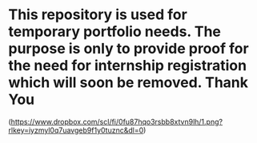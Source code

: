 # This repository is used for temporary portfolio needs. The purpose is only to provide proof for the need for internship registration which will soon be removed. Thank You

(https://www.dropbox.com/scl/fi/0fu87hqo3rsbb8xtvn9lh/1.png?rlkey=iyzmyl0q7uavgeb9f1y0tuznc&dl=0)
